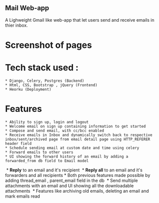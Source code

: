 ## Mail Web-app 
A Lighweight Gmail like web-app that let users send and receive emails in thier inbox.

# Screenshot of pages

# Tech stack used :
    * Django, Celery, Postgres (Backend)
    * Html, CSS, Bootstrap , jQuery (Frontend)
    * Heorku (Deployment)

# Features

    * Ability to sign up, login and logout
    * Welcome email on sign up containing information to get started 
    * Compose and send email, with cc/bcc enabled 
    * ‌Receive emails in Inbox and dynamically switch back to respective  inbox/sent/archived page from email detail page using HTTP_REFERER header field 
    * Schedule sending email at custom date and time using celery 
    * Forward emails to other users 
    * ‌UI showing the forward history of an email by adding a forwarded_from db field to Email model
‌    * **Reply** to an email  and it's recipient 
‌    * **Reply all**  to an email and it's forwarders and all recipients
    * ‌Both previous features made possible by adding thread_email , parent_email field in the db
‌    * Send multiple attachments with an email and UI showing all the downloadable attachments
‌    * Features like archiving old emails, deleting an email and mark emails read




